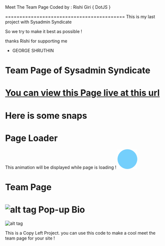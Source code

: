Meet The Team Page 
Coded by : Rishi Giri { DotJS }

==========================================
This is my last project with Sysadmin Syndicate

So we try to make it best as possible ! 

thanks Rishi for supporting me 

- GEORGE SHRUTHIN

Team Page of Sysadmin Syndicate
==================================

<a href="http://sysadminsyndicate.github.io/meet-the-team" target="_blank">You can view this Page live at this url</a>
======================================================================================================================
Here is some snaps 
==============================

Page Loader 
=======================================
This animation will be displayed while page is loading ! ![alt tag](img/loader.gif)

Team Page 
=======================================
![alt tag](http://f.cl.ly/items/200p0L320u1R3r2q270P/meetsnap2.JPG)
Pop-up Bio
=======================================
![alt tag](http://f.cl.ly/items/0L2V151C3d0p2v2u1e0g/meetsnap3.JPG)

This is a Copy Left Project. you can use this code to make a cool meet the team page for your site ! 
